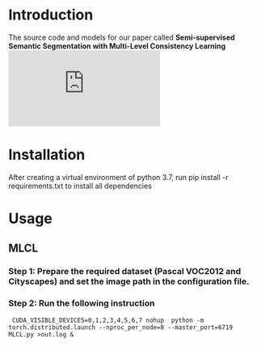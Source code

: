 
# Introduction
 The source code and models for our paper called **Semi-supervised Semantic Segmentation with Multi-Level Consistency Learning**
 ![Network](https://github.com/MKSAQW/MLCL/blob/main/Net.pdf)





# Installation
  After creating a virtual environment of python 3.7, run pip install -r requirements.txt to install all dependencies

# Usage
## MLCL
### Step 1:  Prepare the required dataset (Pascal VOC2012 and Cityscapes) and set the image path in the configuration file.
### Step 2:  Run the following instruction
     CUDA_VISIBLE_DEVICES=0,1,2,3,4,5,6,7 nohup  python -m torch.distributed.launch --nproc_per_node=8 --master_port=6719  MLCL.py >out.log &

  

